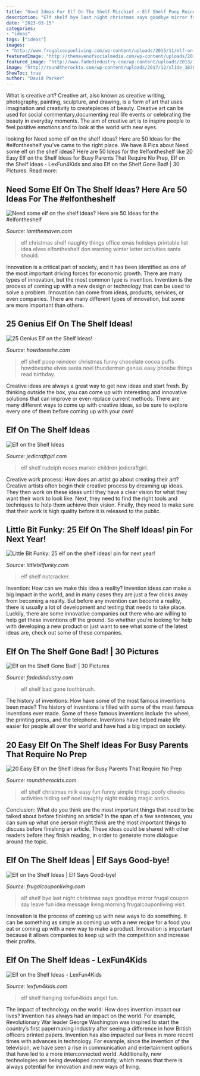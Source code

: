 ```yaml
---
title: "Good Ideas For Elf On The Shelf Mischief ~ Elf Shelf Poop Reindeer Christmas Funny Chocolate Cocoa Puffs Howdoesshe Elves Santa Noel Thunderman Genius Easy Phoebe Things Read Birthday"
description: "Elf shelf bye last night christmas says goodbye mirror frugal coupon say leave fun idea message living morning frugalcouponliving visit"
date: "2023-03-15"
categories:
- "ideas"
tags: ["ideas"]
images:
- "http://www.frugalcouponliving.com/wp-content/uploads/2015/11/elf-on-the-shelf-ideas-goodbye-frugal-coupon-living.jpg"
featuredImage: "http://themavenofsocialmedia.com/wp-content/uploads/2013/01/50-ideas-for-eots.jpg"
featured_image: "http://www.fadedindustry.com/wp-content/uploads/2013/12/elf-on-toothbrush.jpg"
image: "http://roundtherocktx.com/wp-content/uploads/2017/12/slide_387866_4671622_free.jpg"
ShowToc: true
author: "David Parker"
---
```



What is creative art?
Creative art, also known as creative writing, photography, painting, sculpture, and drawing, is a form of art that uses imagination and creativity to createpieces of beauty. Creative art can be used for social commentary,documenting real life events or celebrating the beauty in everyday moments. The aim of creative art is to inspire people to feel positive emotions and to look at the world with new eyes.

	

		
looking for Need some elf on the shelf ideas? Here are 50 Ideas for the #elfontheshelf you've came to the right place. We have 8 Pics about Need some elf on the shelf ideas? Here are 50 Ideas for the #elfontheshelf like 20 Easy Elf on the Shelf Ideas for Busy Parents That Require No Prep, Elf on the Shelf Ideas - LexFun4Kids and also Elf on the Shelf Gone Bad! | 30 Pictures. Read more:
		
    
## Need Some Elf On The Shelf Ideas? Here Are 50 Ideas For The #elfontheshelf

<img loading=lazy src="http://themavenofsocialmedia.com/wp-content/uploads/2013/01/50-ideas-for-eots.jpg" onerror="this.onerror=null;this.src='https://tse3.mm.bing.net/th?id=OIP.SKtYjKDbb7h8hMeVAXYRkQHaP0&amp;pid=15.1';" alt="Need some elf on the shelf ideas? Here are 50 Ideas for the #elfontheshelf">

_Source: iamthemaven.com_

>elf christmas shelf naughty things office xmas holidays printable list idea elves elfontheshelf don warning winter letter activities santa should. 

	

Innovation is a critical part of society, and it has been identified as one of the most important driving forces for economic growth. There are many types of innovation, but the most common type is invention. Invention is the process of coming up with a new design or technology that can be used to solve a problem. Innovation can come from ideas, products, services, or even companies. There are many different types of innovation, but some are more important than others.

    
## 25 Genius Elf On The Shelf Ideas!

<img loading=lazy src="http://howdoesshe.com/wp-content/uploads/2014/10/Elf-24.jpg" onerror="this.onerror=null;this.src='https://tse3.mm.bing.net/th?id=OIP.2N7RcPlLL76V4bAk82SkPAHaLJ&amp;pid=15.1';" alt="25 Genius Elf on the Shelf Ideas!">

_Source: howdoesshe.com_

>elf shelf poop reindeer christmas funny chocolate cocoa puffs howdoesshe elves santa noel thunderman genius easy phoebe things read birthday. 

	

Creative ideas are always a great way to get new ideas and start fresh. By thinking outside the box, you can come up with interesting and innovative solutions that can improve or even replace current methods. There are many different ways to come up with creative ideas, so be sure to explore every one of them before coming up with your own!

    
## Elf On The Shelf Ideas

<img loading=lazy src="http://www.jedicraftgirl.com/wp-content/uploads/2013/11/elf_on_the_shelf_ideas_11.jpg" onerror="this.onerror=null;this.src='https://tse3.mm.bing.net/th?id=OIP.LSRTSTF2HO_vyZNwH_5RQQHaJ4&amp;pid=15.1';" alt="Elf on the Shelf Ideas">

_Source: jedicraftgirl.com_

>elf shelf rudolph noses marker children jedicraftgirl. 

	

Creative work process: How does an artist go about creating their art?
Creative artists often begin their creative process by dreaming up ideas. They then work on these ideas until they have a clear vision for what they want their work to look like. Next, they need to find the right tools and techniques to help them achieve their vision. Finally, they need to make sure that their work is high quality before it is released to the public.

    
## Little Bit Funky: 25 Elf On The Shelf Ideas! pin For Next Year!

<img loading=lazy src="http://3.bp.blogspot.com/-dyPfg_aLSb8/Ur9fFdVey5I/AAAAAAAATvQ/X4SWIPbP_CM/s1600/IMG_7825.JPG" onerror="this.onerror=null;this.src='https://tse3.mm.bing.net/th?id=OIP.-ohwcQMe9_SpFmWowPqdegHaHa&amp;pid=15.1';" alt="Little Bit Funky: 25 elf on the shelf ideas! pin for next year!">

_Source: littlebitfunky.com_

>elf shelf nutcracker. 

	

Invention: How can we make this idea a reality?
Invention ideas can make a big impact in the world, and in many cases they are just a few clicks away from becoming a reality. 
But before any invention can become a reality, there is usually a lot of development and testing that needs to take place. 
Luckily, there are some innovative companies out there who are willing to help get these inventions off the ground. 
 So whether you're looking for help with developing a new product or just want to see what some of the latest ideas are, check out some of these companies.

    
## Elf On The Shelf Gone Bad! | 30 Pictures

<img loading=lazy src="http://www.fadedindustry.com/wp-content/uploads/2013/12/elf-on-toothbrush.jpg" onerror="this.onerror=null;this.src='https://tse4.mm.bing.net/th?id=OIP.qkh4OVTMhcmrSzqBgRlwBAHaNJ&amp;pid=15.1';" alt="Elf on the Shelf Gone Bad! | 30 Pictures">

_Source: fadedindustry.com_

>elf shelf bad gone toothbrush. 

	

The history of inventions: How have some of the most famous inventions been made?
The history of inventions is filled with some of the most famous inventions ever made. Some of these famous inventions include the wheel, the printing press, and the telephone. Inventions have helped make life easier for people all over the world and have had a big impact on society.

    
## 20 Easy Elf On The Shelf Ideas For Busy Parents That Require No Prep

<img loading=lazy src="http://roundtherocktx.com/wp-content/uploads/2017/12/slide_387866_4671622_free.jpg" onerror="this.onerror=null;this.src='https://tse3.mm.bing.net/th?id=OIP.-Jg4wcGLPAbSIKo1JRNzJgHaJ7&amp;pid=15.1';" alt="20 Easy Elf on the Shelf Ideas for Busy Parents That Require No Prep">

_Source: roundtherocktx.com_

>elf shelf christmas milk easy fun funny simple things poofy cheeks activities hiding self noel naughty night making magic antics. 

	

Conclusion: What do you think are the most important things that need to be talked about before finishing an article?
In the span of a few sentences, you can sum up what one person might think are the most important things to discuss before finishing an article. These ideas could be shared with other readers before they finish reading, in order to generate more dialogue around the topic.

    
## Elf On The Shelf Ideas | Elf Says Good-bye!

<img loading=lazy src="http://www.frugalcouponliving.com/wp-content/uploads/2015/11/elf-on-the-shelf-ideas-goodbye-frugal-coupon-living.jpg" onerror="this.onerror=null;this.src='https://tse3.mm.bing.net/th?id=OIP.HHDyNaT_s8YOcuY6qcU-0gHaLE&amp;pid=15.1';" alt="Elf on the Shelf Ideas | Elf Says Good-bye!">

_Source: frugalcouponliving.com_

>elf shelf bye last night christmas says goodbye mirror frugal coupon say leave fun idea message living morning frugalcouponliving visit. 

	

Innovation is the process of coming up with new ways to do something. It can be something as simple as coming up with a new recipe for a food you eat or coming up with a new way to make a product. Innovation is important because it allows companies to keep up with the competition and increase their profits.

    
## Elf On The Shelf Ideas - LexFun4Kids

<img loading=lazy src="https://lexfun4kids.com/wp-content/uploads/2014/11/Elf-pics-1.png" onerror="this.onerror=null;this.src='https://tse3.mm.bing.net/th?id=OIP.XgNCEamkfSyRsX9WSkD7BQHaLH&amp;pid=15.1';" alt="Elf on the Shelf Ideas - LexFun4Kids">

_Source: lexfun4kids.com_

>elf shelf hanging lexfun4kids angel fun. 

	

The impact of technology on the world: How does invention impact our lives?
Invention has always had an impact on the world. For example, Revolutionary War leader George Washington was inspired to start the country’s first papermaking industry after seeing a difference in how British officers printed papers. Invention has also impacted our lives in more recent times with advances in technology. For example, since the invention of the television, we have seen a rise in communication and entertainment options that have led to a more interconnected world. Additionally, new technologies are being developed constantly, which means that there is always potential for innovation and new ways of living.


